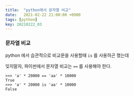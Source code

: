 ```yaml
---
title:  "python에서 문자열 비교"
date:   2021-02-22 21:00:00 +0900
tags: [python]
key: 20210222_03
---
```


### 문자열 비교

python 에서 습관적으로 비교문을 사용할때 `is` 를 사용하곤 했는데

잊지말자, 파이썬에서 문자열 비교는 `==` 를 사용해야 한다.

```
>>> 'a' * 20000 == 'aa' * 10000
True
>>> 'a' * 20000 is 'aa' * 10000
False
```

